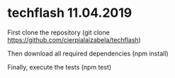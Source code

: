 # techflash 11.04.2019

First clone the repository (git clone https://github.com/cierpialaizabela/techflash)

Then download all required dependencies (npm install)

Finally, execute the tests (npm test)
